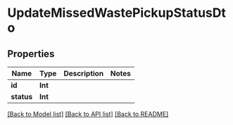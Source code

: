 # UpdateMissedWastePickupStatusDto

## Properties
Name | Type | Description | Notes
------------ | ------------- | ------------- | -------------
**id** | **Int** |  | 
**status** | **Int** |  | 

[[Back to Model list]](../README.md#documentation-for-models) [[Back to API list]](../README.md#documentation-for-api-endpoints) [[Back to README]](../README.md)


